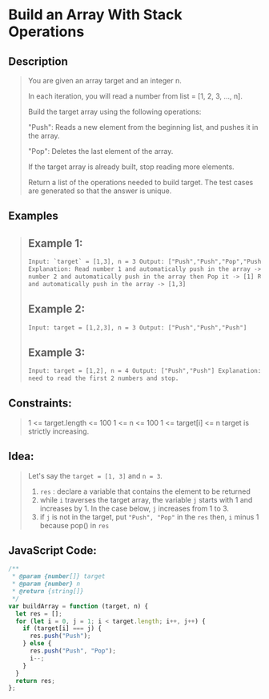 # Build an Array With Stack Operations

## Description

> You are given an array target and an integer n.
>
> In each iteration, you will read a number from list = [1, 2, 3, ..., n].
>
> Build the target array using the following operations:
>
> "Push": Reads a new element from the beginning list, and pushes it in the array.
>
> "Pop": Deletes the last element of the array.
>
> If the target array is already built, stop reading more elements.
>
> Return a list of the operations needed to build target. The test cases are generated so that the answer is unique.

## Examples

> ## Example 1:
>
> ```html
> Input: `target` = [1,3], n = 3 Output: ["Push","Push","Pop","Push"]
> Explanation: Read number 1 and automatically push in the array -> [1] Read
> number 2 and automatically push in the array then Pop it -> [1] Read number 3
> and automatically push in the array -> [1,3]
> ```
>
> ## Example 2:
>
> ```html
> Input: target = [1,2,3], n = 3 Output: ["Push","Push","Push"]
> ```
>
> ## Example 3:
>
> ```html
> Input: target = [1,2], n = 4 Output: ["Push","Push"] Explanation: You only
> need to read the first 2 numbers and stop.
> ```

## Constraints:

> 1 <= target.length <= 100
> 1 <= n <= 100
> 1 <= target[i] <= n
> target is strictly increasing.

## Idea:

> Let's say the `target = [1, 3]` and `n = 3`.
>
> 1. `res` : declare a variable that contains the element to be returned
> 2. while `i` traverses the target array, the variable `j` starts with 1 and increases by 1.
>    In the case below, `j` increases from 1 to 3.
> 3. if `j` is not in the target, put `"Push", "Pop"` in the `res`
>    then, `i` minus 1 because pop() in `res`

## JavaScript Code:

```javascript
/**
 * @param {number[]} target
 * @param {number} n
 * @return {string[]}
 */
var buildArray = function (target, n) {
  let res = [];
  for (let i = 0, j = 1; i < target.length; i++, j++) {
    if (target[i] === j) {
      res.push("Push");
    } else {
      res.push("Push", "Pop");
      i--;
    }
  }
  return res;
};
```
